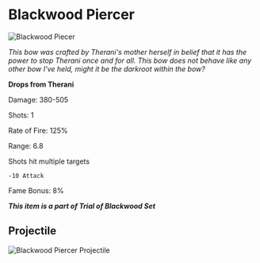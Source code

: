 # Blackwood Piercer

![Blackwood Piecer](https://vwiki.valorserver.com/api/item/picture/blackwood%20piercer)

<i>This bow was crafted by Therani's mother herself in belief that it has the power to stop Therani once and for all. This bow does not behave like any other bow I've held, might it be the darkroot within the bow?</i>

**Drops from Therani**

Damage: 380-505

Shots: 1

Rate of Fire: 125%

Range: 6.8

Shots hit multiple targets

    -10 Attack
    
Fame Bonus: 8%



***This item is a part of Trial of Blackwood Set***

## Projectile 

![Blackwood Piercer Projectile](https://cdn.discordapp.com/attachments/953134990428868629/981331243528495144/blackwood_piercer.gif)
